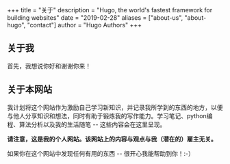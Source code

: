 +++
title = "关于"
description = "Hugo, the world's fastest framework for building websites"
date = "2019-02-28"
aliases = ["about-us", "about-hugo", "contact"]
author = "Hugo Authors"
+++

## 关于我 

首先，我想说你好和谢谢你来！

## 关于本网站 

我计划将这个网站作为激励自己学习新知识，并记录我所学到的东西的地方，以便与他人分享知识和想法，同时有助于锻炼我的写作能力。学习笔记、python编程、算法分析以及我的生活随笔 -- 这些内容会在这里呈现。

**请注意，这是我的个人网站。该网站上的内容与观点与我（潜在的）雇主无关。**

如果你在这个网站中发现任何有用的东西 -- 很开心我能帮助到你！:-）
